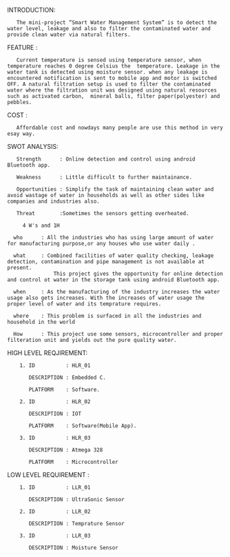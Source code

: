 INTRODUCTION:
	     
       The mini-project “Smart Water Management System” is to detect the water level, leakage and also to filter the contaminated water and provide clean water via natural filters. 
       
FEATURE      :	

       Current temperature is sensed using temperature sensor, when temperature reaches 0 degree Celsius the  temperature. Leakage in the water tank is detected using moisture sensor. when any leakage is encountered notification is sent to mobile app and motor is switched OFF. A natural filtration setup is used to filter the contaminated water where the filtration unit was designed using natural resources such as activated carbon,  mineral balls, filter paper(polyester) and pebbles.

	 
COST          :

       Affordable cost and nowdays many people are use this method in very esay way.

SWOT ANALYSIS:
	     
       Strength      : Online detection and control using android Bluetooth app.
       
       Weakness      : Little difficult to further maintainance.
       
       Opportunities : Simplify the task of maintaining clean water and avoid wastage of water in households as well as other sides like companies and industries also.
       
       Threat        :Sometimes the sensors getting overheated. 
	     
	     4 W's and 1H
	          
      who      : All the industries who has using large amount of water for manufacturing purpose,or any houses who use water daily .        
	    
      what     : Combined facilities of water quality checking, leakage detection, contamination and pipe management is not available at present.     
	               This project gives the opportunity for online detection and control ot water in the storage tank using android Bluetooth app. 
	    
      when     : As the manufacturing of the industry increases the water usage also gets increases. With the increases of water usage the proper level of water and its temprature requires.
	    
      where    : This problem is surfaced in all the industries and household in the world
	    
      How      : This project use some sensors, microcontroller and proper filteration unit and yields out the pure quality water.
            
HIGH LEVEL REQJIREMENT:
     
        1. ID          : HLR_01
            
           DESCRIPTION : Embedded C.
               
           PLATFORM    : Software.
               
        2. ID          : HLR_02
            
           DESCRIPTION : IOT
               
           PLATFORM    : Software(Mobile App).
           
        3. ID          : HLR_03
            
           DESCRIPTION : Atmega 328
               
           PLATFORM    : Microcontroller
               
  LOW LEVEL REQUIREMENT :
        
        1. ID          : LLR_01
            
           DESCRIPTION : UltraSonic Sensor
               
        2. ID          : LLR_02
            
           DESCRIPTION : Temprature Sensor
           
        3. ID          : LLR_03
           
           DESCRIPTION : Moisture Sensor

